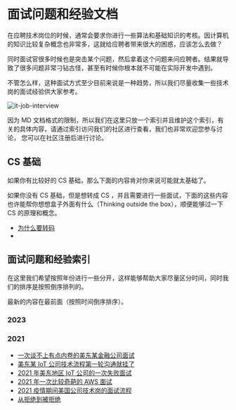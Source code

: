 #  面试问题和经验文档
在应聘技术岗位的时候，通常会要求你进行一些算法和基础知识的考核。因计算机的知识比较复杂概念也非常多，这就给应聘者带来很大的困惑，应该怎么去做？

同时面试官很多时候也是突击某个问题，然后拿着这个问题来问应聘者。结果就导致了很多问题非常刁钻古怪，甚至有时候你根本就不可能在实际开发中遇到。

不管怎么样，这种面试方式至少目前来说是一种趋势，所以我们尽量收集一些技术岗的面试经验供大家参考。

![it-job-interview](_images/it-job-interview.jpg)


因为 MD 文档格式的限制，所以我们在这里只放一个索引并且维护这个索引，有关的具体内容，请通过索引访问我们的社区进行查看，我们也非常欢迎您参与讨论，
您可以在社区注册后进行讨论。

## CS 基础
如果你有比较好的 CS 基础，那么下面的内容肯对你来说可能就太基础了。

如果你没有 CS 基础，但是想转成 CS ，并且需要进行一些面试，下面的这些内容也许能帮你想想盒子外面有什么（Thinking outside the box），顺便能够过一下 CS 的原理和概念。

* [为什么要转码](https://www.ossez.com/t/topic/13891)
* 

## 面试问题和经验索引
在这里我们希望按照年份进行一些分开，这样能够帮助大家尽量区分时间，同时我们的排序是按照倒序排列的。

最新的内容在最前面（按照时间倒序排序）。

### 2023

### 2021
* [一次谈不上有点内卷的美东某金融公司面试](https://www.ossez.com/t/topic/13820)
* [美东某 IoT 公司技术流程第一轮沟通就挂了](https://www.ossez.com/t/iot/13815)
* [2021 年美东地区 IoT 公司的一次失败面试](https://www.ossez.com/t/2021-iot/13791)
* [2021 年一次比较奇葩的 AWS 面试](https://www.ossez.com/t/2021-aws/13788)
* [2021 疫情期间美国公司技术岗的面试流程](https://www.ossez.com/t/topic/13463)
* [从拒绝到被拒绝](https://www.ossez.com/t/topic/13462)



